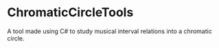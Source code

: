 # ChromaticCircleTools

A tool made using C# to study musical interval relations into a chromatic circle.
